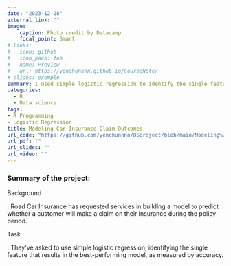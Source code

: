 ```yaml
---
date: "2023-12-28"
external_link: ""
image:
    caption: Photo credit by Datacamp
    focal_point: Smart
# links:
# - icon: github
#   icon_pack: fab
#   name: Preview 📖
#   url: https://yenchunnnn.github.io/CourseNote/
# slides: example
summary: I used simple logistic regression to identify the single feature that results in the best-performing model.
categories:
  - R
  - Data science
tags:
- R Programming
- Logistic Regression
title: Modeling Car Insurance Claim Outcomes
url_code: "https://github.com/yenchunnnn/DSproject/blob/main/Modeling%20Car%20Insurance%20Claim%20Outcomes.ipynb"
url_pdf: ""
url_slides: ""
url_video: ""
---
```


### Summary of the project:

Background

:   Road Car Insurance has requested services in building a model to predict whether a customer will make a claim on their insurance during the policy period.


Task

:   They've asked to use simple logistic regression, identifying the single feature that results in the best-performing model, as measured by accuracy.
